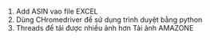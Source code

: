 1. Add ASIN vao file EXCEL
2. Dùng CHromedriver để sử dụng trình duyệt bằng python
3. Threads để tải được nhiều ảnh hơn
Tải ảnh AMAZONE
